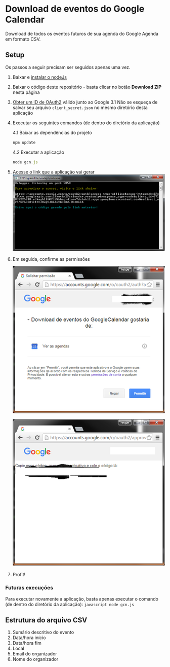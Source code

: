 ﻿# Download de eventos do Google Calendar

Download de todos os eventos futuros de sua agenda do Google Agenda em formato CSV.

## Setup

Os passos a seguir precisam ser seguidos apenas uma vez.

1. Baixar e [instalar o nodeJs](https://nodejs.org/en/download/)
2. Baixar o código deste repositório - basta clicar no botão **Download ZIP** nesta página
3. [Obter um ID de OAuth2](https://developers.google.com/google-apps/calendar/quickstart/nodejs#step_1_turn_on_the_api_name) válido junto ao Google
  3.1 Não se esqueça de salvar seu arquivo `client_secret.json` no mesmo diretório desta aplicação
4. Executar os seguintes comandos (de dentro do diretório da aplicação)

    4.1 Baixar as dependências do projeto
    ```javascript
    npm update
    ```

    4.2 Executar a aplicação
    ```javascript
    node gcn.js
    ```
5. Acesse o link que a aplicação vai gerar
    ![](Link.png)
6. Em seguida, confirme as permissões

    ![](Autorizacao.png)

    ![](Segredo.png)
7. Profit!

### Futuras execuções
Para executar novamente a aplicação, basta apenas executar o comando (de dentro do diretório da aplicação):
    ```javascript
    node gcn.js
    ```

## Estrutura do arquivo CSV
   
  1. Sumário descritivo do evento
  2. Data/hora início
  3. Data/hora fim
  4. Local
  5. Email do organizador
  6. Nome do organizador
